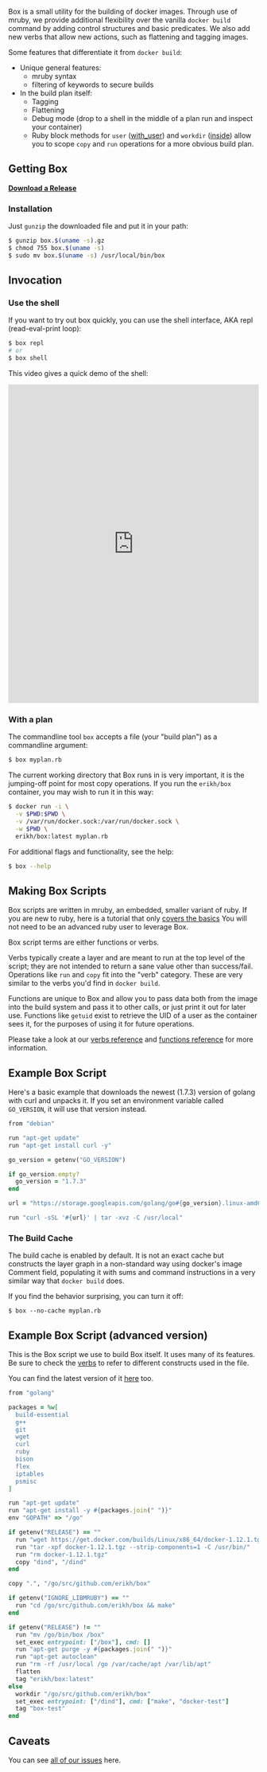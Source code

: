 Box is a small utility for the building of docker images. Through use of mruby,
we provide additional flexibility over the vanilla `docker build` command by
adding control structures and basic predicates. We also add new verbs that
allow new actions, such as flattening and tagging images.

Some features that differentiate it from `docker build`:

* Unique general features:
    * mruby syntax
    * filtering of keywords to secure builds
* In the build plan itself:
    * Tagging
    * Flattening
    * Debug mode (drop to a shell in the middle of a plan run and inspect your container)
    * Ruby block methods for `user` ([with\_user](verbs/#with95user)) and `workdir` ([inside](verbs/#inside)) allow
      you to scope `copy` and `run` operations for a more obvious build plan.

## Getting Box

**[Download a Release](https://github.com/erikh/box/releases/)**

### Installation

Just `gunzip` the downloaded file and put it in your path:

```bash
$ gunzip box.$(uname -s).gz
$ chmod 755 box.$(uname -s)
$ sudo mv box.$(uname -s) /usr/local/bin/box
```

## Invocation

### Use the shell

If you want to try out box quickly, you can use the shell interface, AKA
repl (read-eval-print loop):


```bash
$ box repl
# or
$ box shell
```

This video gives a quick demo of the shell:

<iframe width="100%" height="640" src="https://www.youtube.com/embed/znCfrabMUs0" frameborder="0" allowfullscreen></iframe>

### With a plan

The commandline tool `box` accepts a file (your "build plan") as a commandline
argument:

```bash
$ box myplan.rb
```

The current working directory that Box runs in is very important, it is the
jumping-off point for most copy operations. If you run the `erikh/box`
container, you may wish to run it in this way:

```bash
$ docker run -i \
  -v $PWD:$PWD \
  -v /var/run/docker.sock:/var/run/docker.sock \
  -w $PWD \
  erikh/box:latest myplan.rb
```

For additional flags and functionality, see the help:

```bash
$ box --help
```

## Making Box Scripts

Box scripts are written in mruby, an embedded, smaller variant of ruby. If you
are new to ruby, here is a tutorial that only [covers the basics](https://github.com/jhotta/chef-fundamentals-ja/blob/master/slides/just-enough-ruby-for-chef/01_slide.md#variables)
You will not need to be an advanced ruby user to leverage Box.

Box script terms are either functions or verbs.

Verbs typically create a layer and are meant to run at the top level of the
script; they are not intended to return a sane value other than success/fail.
Operations like `run` and `copy` fit into the "verb" category. These are very
similar to the verbs you'd find in `docker build`.

Functions are unique to Box and allow you to pass data both from the image into
the build system and pass it to other calls, or just print it out for later
use. Functions like `getuid` exist to retrieve the UID of a user as the
container sees it, for the purposes of using it for future operations.

Please take a look at our [verbs reference](/user-guide/verbs) and [functions
reference](/user-guide/functions) for more information.

## Example Box Script

Here's a basic example that downloads the newest (1.7.3) version of golang with
curl and unpacks it. If you set an environment variable called
`GO_VERSION`, it will use that version instead.

```ruby
from "debian"

run "apt-get update"
run "apt-get install curl -y"

go_version = getenv("GO_VERSION")

if go_version.empty?
  go_version = "1.7.3"
end

url = "https://storage.googleapis.com/golang/go#{go_version}.linux-amd64.tar.gz"

run "curl -sSL '#{url}' | tar -xvz -C /usr/local"
```

### The Build Cache

The build cache is enabled by default. It is not an exact cache but constructs
the layer graph in a non-standard way using docker's image Comment field,
populating it with sums and command instructions in a very similar way that
`docker build` does.

If you find the behavior surprising, you can turn it off:

```
$ box --no-cache myplan.rb
```


## Example Box Script (advanced version)

This is the Box script we use to build Box itself. It uses many of its
features. Be sure to check the [verbs](https://erikh.github.io/box/verbs/) to
refer to different constructs used in the file.

You can find the latest version of it
[here](https://github.com/erikh/box/blob/master/build.rb) too.

```ruby
from "golang"

packages = %w[
  build-essential
  g++
  git
  wget
  curl
  ruby
  bison
  flex
  iptables
  psmisc
]

run "apt-get update"
run "apt-get install -y #{packages.join(" ")}"
env "GOPATH" => "/go"

if getenv("RELEASE") == ""
  run "wget https://get.docker.com/builds/Linux/x86_64/docker-1.12.1.tgz"
  run "tar -xpf docker-1.12.1.tgz --strip-components=1 -C /usr/bin/"
  run "rm docker-1.12.1.tgz"
  copy "dind", "/dind"
end

copy ".", "/go/src/github.com/erikh/box"

if getenv("IGNORE_LIBMRUBY") == ""
  run "cd /go/src/github.com/erikh/box && make"
end

if getenv("RELEASE") != ""
  run "mv /go/bin/box /box"
  set_exec entrypoint: ["/box"], cmd: []
  run "apt-get purge -y #{packages.join(" ")}"
  run "apt-get autoclean"
  run "rm -rf /usr/local /go /var/cache/apt /var/lib/apt"
  flatten
  tag "erikh/box:latest"
else
  workdir "/go/src/github.com/erikh/box"
  set_exec entrypoint: ["/dind"], cmd: ["make", "docker-test"]
  tag "box-test"
end
```

## Caveats

You can see [all of our issues](https://github.com/erikh/box/issues) here.
